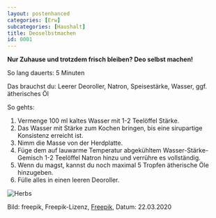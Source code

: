 ```yaml
---
layout: postenhanced
categories: [Erw]
subcategories: [Haushalt]
title: Deoselbstmachen
id: 0001
---
```

**Nur Zuhause und trotzdem frisch bleiben? Deo selbst machen!**

So lang dauerts: 5 Minuten

Das brauchst du: Leerer Deoroller, Natron, Speisestärke, Wasser, ggf. ätherisches Öl

So gehts:
1. Vermenge 100 ml kaltes Wasser mit 1-2 Teelöffel Stärke. 
2. Das Wasser mit Stärke zum Kochen bringen, bis eine sirupartige Konsistenz erreicht ist.
3. Nimm die Masse von der Herdplatte.
4. Füge dem auf lauwarme Temperatur abgekühltem Wasser-Stärke-Gemisch 1-2 Teelöffel Natron hinzu und verrühre es vollständig. 
5. Wenn du magst, kannst du noch maximal 5 Tropfen ätherische Öle hinzugeben.
6. Fülle alles in einen leeren Deoroller.

![Herbs](https://image.freepik.com/fotos-kostenlos/aetherische-oele-und-blume-auf-normalem-hintergrund_23-2148241923.jpg)

Bild: freepik, Freepik-Lizenz, [Freepik](https://de.freepik.com/fotos-kostenlos/aetherische-oele-und-blume-auf-normalem-hintergrund_5291177.htm#page=1&query=ätherische%20Öle&position=20), Datum: 22.03.2020
